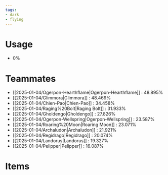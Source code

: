 ```yaml
---
tags:
- dark
- flying
---
```

# Usage
- 0%
# Teammates
- [[2025-01-04/Ogerpon-Hearthflame|Ogerpon-Hearthflame]] : 48.895%
- [[2025-01-04/Glimmora|Glimmora]] : 48.469%
- [[2025-01-04/Chien-Pao|Chien-Pao]] : 34.458%
- [[2025-01-04/Raging%20Bolt|Raging Bolt]] : 31.933%
- [[2025-01-04/Gholdengo|Gholdengo]] : 27.826%
- [[2025-01-04/Ogerpon-Wellspring|Ogerpon-Wellspring]] : 23.587%
- [[2025-01-04/Roaring%20Moon|Roaring Moon]] : 23.071%
- [[2025-01-04/Archaludon|Archaludon]] : 21.921%
- [[2025-01-04/Regidrago|Regidrago]] : 20.074%
- [[2025-01-04/Landorus|Landorus]] : 19.327%
- [[2025-01-04/Pelipper|Pelipper]] : 16.087%
# Items